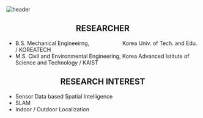 ![header](https://capsule-render.vercel.app/api?type=rect&color=timeGradient&text=VISUALINTELLIGENCE&text=%ROBOTICS&fontSize=20)

## <div align=center>RESEARCHER</div>  
- B.S. Mechanical Engineeirng,&nbsp;&nbsp;&nbsp;&nbsp;&nbsp;&nbsp;&nbsp;&nbsp;&nbsp;&nbsp;&nbsp;&nbsp;&nbsp;&nbsp;&nbsp;&nbsp;&nbsp;&nbsp;&nbsp;&nbsp;&nbsp;&nbsp;Korea Univ. of Tech. and Edu.                       / KOREATECH
- M.S. Civil and Environmental Engineering, Korea Advanced Istitute of Science and Technology   / KAIST

## <div align=center>RESEARCH INTEREST</div>  
- Sensor Data based Spatial Intelligence  
- SLAM  
- Indoor / Outdoor Localization  


<!--
**iismn/iismn** is a ✨ _special_ ✨ repository because its `README.md` (this file) appears on your GitHub profile.

Here are some ideas to get you started:

- 🔭 I’m currently working on ...
- 🌱 I’m currently learning ...
- 👯 I’m looking to collaborate on ...
- 🤔 I’m looking for help with ...
- 💬 Ask me about ...
- 📫 How to reach me: ...
- 😄 Pronouns: ...
- ⚡ Fun fact: ...
-->
